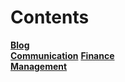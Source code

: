 # Contents

[**Blog**](https://mwlslearningblog.blogspot.com)  
[**Communication**](https://mwlsdotcom.github.io/communication/)
[**Finance**](https://mwlsdotcom.github.io/finance/)  
[**Management**](https://mwlsdotcom.github.io/management/)
